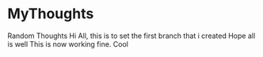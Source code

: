 # MyThoughts
Random Thoughts
Hi All, this is to set the first branch that i created
Hope all is well
This is now working fine. 
Cool
